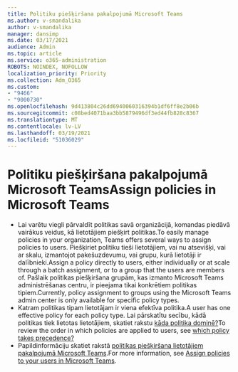 ```yaml
---
title: Politiku piešķiršana pakalpojumā Microsoft Teams
ms.author: v-smandalika
author: v-smandalika
manager: dansimp
ms.date: 03/17/2021
audience: Admin
ms.topic: article
ms.service: o365-administration
ROBOTS: NOINDEX, NOFOLLOW
localization_priority: Priority
ms.collection: Adm_O365
ms.custom:
- "9466"
- "9000730"
ms.openlocfilehash: 9d413804c26dd6940060316394b1df6ff8e2b06b
ms.sourcegitcommit: c08bed4071baa3bb5879496df3ed44fb828c8367
ms.translationtype: MT
ms.contentlocale: lv-LV
ms.lasthandoff: 03/19/2021
ms.locfileid: "51036029"
---
```

# <a name="assign-policies-in-microsoft-teams"></a><span data-ttu-id="466c8-102">Politiku piešķiršana pakalpojumā Microsoft Teams</span><span class="sxs-lookup"><span data-stu-id="466c8-102">Assign policies in Microsoft Teams</span></span>

- <span data-ttu-id="466c8-103">Lai varētu viegli pārvaldīt politikas savā organizācijā, komandas piedāvā vairākus veidus, kā lietotājiem piešķirt politikas.</span><span class="sxs-lookup"><span data-stu-id="466c8-103">To easily manage policies in your organization, Teams offers several ways to assign policies to users.</span></span> <span data-ttu-id="466c8-104">Piešķiriet politiku tieši lietotājiem, vai nu atsevišķi, vai ar skalu, izmantojot pakešuzdevumu, vai grupu, kurā lietotāji ir dalībnieki.</span><span class="sxs-lookup"><span data-stu-id="466c8-104">Assign a policy directly to users, either individually or at scale through a batch assignment, or to a group that the users are members of.</span></span>  <span data-ttu-id="466c8-105">Pašlaik politikas piešķiršana grupām, kas izmanto Microsoft Teams administrēšanas centru, ir pieejama tikai konkrētiem politikas tipiem.</span><span class="sxs-lookup"><span data-stu-id="466c8-105">Currently, policy assignment to groups using the Microsoft Teams admin center is only available for specific policy types.</span></span> 
- <span data-ttu-id="466c8-106">Katram politikas tipam lietotājam ir viena efektīva politika.</span><span class="sxs-lookup"><span data-stu-id="466c8-106">A user has one effective policy for each policy type.</span></span> <span data-ttu-id="466c8-107">Lai pārskatītu secību, kādā politikas tiek lietotas lietotājiem, skatiet rakstu [kāda politika dominē?](https://docs.microsoft.com/microsoftteams/assign-policies#which-policy-takes-precedence)</span><span class="sxs-lookup"><span data-stu-id="466c8-107">To review the order in which policies are applied to users, see [which policy takes precedence?](https://docs.microsoft.com/microsoftteams/assign-policies#which-policy-takes-precedence)</span></span>
- <span data-ttu-id="466c8-108">Papildinformāciju skatiet rakstā [politikas piešķiršana lietotājiem pakalpojumā Microsoft Teams](https://docs.microsoft.com/microsoftteams/assign-policies).</span><span class="sxs-lookup"><span data-stu-id="466c8-108">For more information, see [Assign policies to your users in Microsoft Teams](https://docs.microsoft.com/microsoftteams/assign-policies).</span></span>